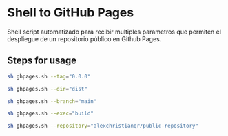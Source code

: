 # Shell to GitHub Pages

Shell script automatizado para recibir multiples parametros que permiten el despliegue de un repositorio público en Github Pages.

## Steps for usage

```bash
sh ghpages.sh --tag="0.0.0"
```
```bash
sh ghpages.sh --dir="dist"
```
```bash
sh ghpages.sh --branch="main"
```
```bash
sh ghpages.sh --exec="build"
```
```bash
sh ghpages.sh --repository="alexchristianqr/public-repository"
```

